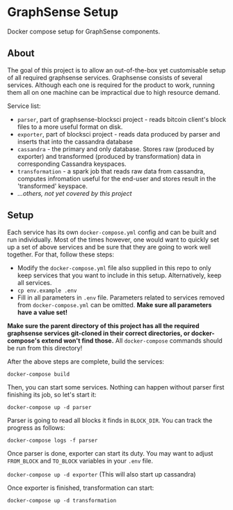# GraphSense Setup

Docker compose setup for GraphSense components.

## About

The goal of this project is to allow an out-of-the-box yet customisable setup of all required graphsense services.
Graphsense consists of several services. Although each one is required for the product to work, running them all on one machine can be impractical due to high resource demand.


Service list:
 - `parser`, part of graphsense-blocksci project - reads bitcoin client's block files to a more useful format on disk.
 - `exporter`, part of blocksci project - reads data produced by parser and inserts that into the cassandra database
 - `cassandra` - the primary and only database. Stores raw (produced by exporter) and transformed (produced by transformation) data in corresponding Cassandra keyspaces.
 - `transformation` - a spark job that reads raw data from cassandra, computes infromation useful for the end-user and stores result in the 'transformed' keyspace.
 - *...others, not yet covered by this project*


## Setup
Each service has its own `docker-compose.yml` config and can be built and run individually. Most of the times however, one would want to quickly set up a set of above services and be sure that they are going to work well together.
For that, follow these steps:

 - Modify the `docker-compose.yml` file also supplied in this repo to only keep services that you want to include in this setup. Alternatively, keep all services.
 - `cp env.example .env`
 - Fill in all parameters in `.env` file. Parameters related to services removed from `docker-compose.yml` can be omitted. **Make sure all parameters have a value set!**
 

**Make sure the parent directory of this project has all the required graphsense services git-cloned in their correct directories, or docker-compose's extend won't find those.**
All `docker-compose` commands should be run from this directory!

After the above steps are complete, build the services:

`docker-compose build`


Then, you can start some services.
Nothing can happen without parser first finishing its job, so let's start it: 

`docker-compose up -d parser`


Parser is going to read all blocks it finds in `BLOCK_DIR`. You can track the progress as follows:

`docker-compose logs -f parser`


Once parser is done, exporter can start its duty. You may want to adjust `FROM_BLOCK` and `TO_BLOCK` variables in your `.env` file. 

`docker-compose up -d exporter` (This will also start up cassandra)


Once exporter is finished, transformation can start:

`docker-compose up -d transformation`
